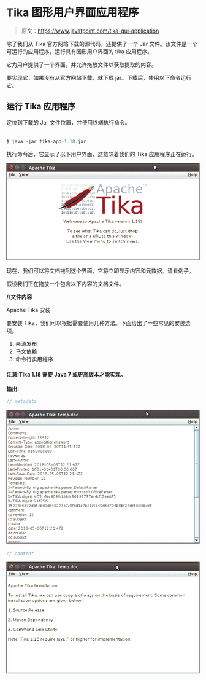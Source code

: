 # Tika 图形用户界面应用程序

> 原文：<https://www.javatpoint.com/tika-gui-application>

除了我们从 Tika 官方网站下载的源代码，还提供了一个 Jar 文件。该文件是一个可运行的应用程序，运行具有图形用户界面的 tika 应用程序。

它为用户提供了一个界面，并允许拖放文件以获取提取的内容。

要实现它，如果没有从官方网站下载，就下载 jar。下载后，使用以下命令运行它。

## 运行 Tika 应用程序

定位到下载的 Jar 文件位置，并使用终端执行命令。

```java

$ java -jar tika-app-1.18.jar

```

执行命令后，它显示了以下用户界面，这意味着我们的 Tika 应用程序正在运行。

![Tika GUI Application](img/3260c8401ab1497fe204bfc5bbe4b30f.png)

现在，我们可以将文档拖到这个界面，它将立即显示内容和元数据。请看例子。

假设我们正在拖放一个包含以下内容的文档文件。

**//文件内容**

Apache Tika 安装

要安装 Tika，我们可以根据需要使用几种方法。下面给出了一些常见的安装选项。

1.  来源发布
2.  马文依赖
3.  命令行实用程序

#### 注意:Tika 1.18 需要 Java 7 或更高版本才能实现。

**输出:**

```java
// metadata

```

![Tika GUI Application](img/8ea5ad24b883d23b9796a0d944af6d74.png)

```java
// content

```

![Tika GUI Application](img/d014c6640783f6ba5ef3b9ce215e650c.png)